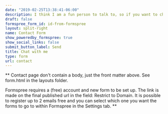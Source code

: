 ```yaml
---
date: "2019-02-25T13:38:41-06:00"
description: I think I am a fun person to talk to, so if you want to chat about my work or you have a few tips to improve my website or give me coding tips, contact me using this form.<br></br>I promise I will try my best to respond soon.<br></br> Oh yes! Adding a note - this is powered by [Formspree](https://formspree.io/). 
draft: false
formspree_form_id: id-from-formspree
layout: split-right
name: Contact Form
show_poweredby_formspree: true
show_social_links: false
submit_button_label: Send
title: Chat with me
type: form
url: contact
---
```


** Contact page don't contain a body, just the front matter above.
See form.html in the layouts folder.

Formspree requires a (free) account and new form to be set up. The link is made on the final published url in the field: Restrict to Domain. It is possible to register up to 2 emails free and you can select which one you want the forms to go to within Formspree in the Settings tab.
**
